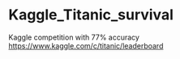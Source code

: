 # Kaggle_Titanic_survival
Kaggle competition with 77% accuracy 
https://www.kaggle.com/c/titanic/leaderboard 
